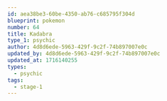 ```yaml
---
id: aea38be3-60be-4350-ab76-c685795f304d
blueprint: pokemon
number: 64
title: Kadabra
type_1: psychic
author: 4d8d6ede-5963-429f-9c2f-74b897007e0c
updated_by: 4d8d6ede-5963-429f-9c2f-74b897007e0c
updated_at: 1716140255
types:
  - psychic
tags:
  - stage-1
---
```

